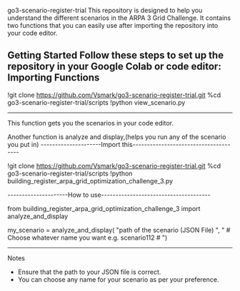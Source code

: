 go3-scenario-register-trial
This repository is designed to help you understand the different scenarios in the ARPA 3 Grid Challenge. It contains two functions that you can easily use after importing the repository into your code editor.

Getting Started
Follow these steps to set up the repository in your Google Colab or code editor:
Importing Functions
----------------------------------------------------------------------

!git clone https://github.com/Vsmark/go3-scenario-register-trial.git
%cd go3-scenario-register-trial/scripts
!python view_scenario.py

----------------------------------------------------------------------
This function gets you the scenarios in your code editor.


Another function is analyze and display,(helps you run any of the scenario you put in)
---------------------Import this--------------------------------------

!git clone https://github.com/Vsmark/go3-scenario-register-trial.git
%cd go3-scenario-register-trial/scripts
!python building_register_arpa_grid_optimization_challenge_3.py

---------------------How to use--------------------------------------

from building_register_arpa_grid_optimization_challenge_3 import analyze_and_display

my_scenario = analyze_and_display(
    "path of the scenario (JSON File) ",
    " # Choose whatever name you want e.g. scenario112 # ")
    
---------------------------------------------------------------------

Notes
- Ensure that the path to your JSON file is correct.
- You can choose any name for your scenario as per your preference.

